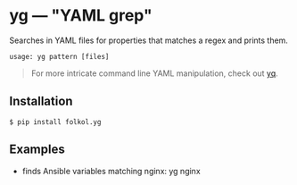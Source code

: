 # yg — "YAML grep"

Searches in YAML files for properties that matches a regex and prints them.

`usage: yg pattern [files]`

> For more intricate command line YAML manipulation, check out [yq](https://github.com/mikefarah/yq).

## Installation

`$ pip install folkol.yg`

## Examples

- finds Ansible variables matching nginx: yg nginx

